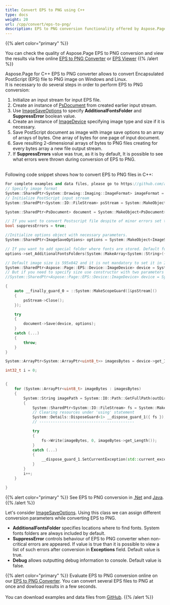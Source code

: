 ```yaml
---
title: Convert EPS to PNG using C++
type: docs
weight: 20
url: /cpp/convert/eps-to-png/
description: EPS to PNG conversion functionality offered by Aspose.Page API solution for C++ is explained and illustrated with the code snippets here.
---
```


{{% alert color="primary" %}} 

You can check the quality of Aspose.Page EPS to PNG conversion and view the results via free online <a nofollow href="https://products.aspose.app/page/conversion/eps-to-png">EPS to PNG Converter</a>
or <a nofollow href="https://products.aspose.app/page/viewer/eps">EPS Viewer</a> {{% /alert %}}

Aspose.Page for C++ EPS to PNG converter allows to convert Encapsulated PostScript (EPS) file to PNG image on Windows and Linux.
<br>It is necessary to do several steps in order to perform EPS to PNG conversion:
1. Initialize an input stream for input EPS file.
2. Create an instance of [PsDocument](https://reference.aspose.com/page/cpp/class/aspose.page.e_p_s.ps_document) from created earlier input stream.
4. Use [ImageSaveOptions](https://reference.aspose.com/page/cpp/class/aspose.page.e_p_s.device.image_save_options) to specify **AdditionalFontsFolder** and **SuppressError** boolean value.
5. Create an instance of [ImageDevice](https://reference.aspose.com/page/cpp/class/aspose.page.e_p_s.device.image_device) specifying image type and size if it is necessary.
6. Save PostScript document as image with image save options to an array of arrays of bytes. One array of bytes for one page of input document.
7. Save resulting 2-dimensional arrays of bytes to PNG files creating for every bytes array a new file output stream.
8. If **SuppressErrors** value was true, as it is by default, It is possible to see what errors were thrown during conversion of EPS to PNG.

<br>Following code snippet shows how to convert EPS to PNG files in C++:
<br>
```C++
For complete examples and data files, please go to https://github.com/aspose-page/Aspose.Page-for-C
// Specify image format
System::SharedPtr<System::Drawing::Imaging::ImageFormat> imageFormat = System::Drawing::Imaging::ImageFormat::get_Png();
// Initialize PostScript input stream
System::SharedPtr<System::IO::FileStream> psStream = System::MakeObject<System::IO::FileStream>(dataDir() + u"inputForImage.eps", System::IO::FileMode::Open, System::IO::FileAccess::Read);

System::SharedPtr<PsDocument> document = System::MakeObject<PsDocument>(psStream);

// If you want to convert Postscript file despite of minor errors set this flag
bool suppressErrors = true;

//Initialize options object with necessary parameters.
System::SharedPtr<ImageSaveOptions> options = System::MakeObject<ImageSaveOptions>(suppressErrors);

// If you want to add special folder where fonts are stored. Default fonts folder in OS is always included.
options->set_AdditionalFontsFolders(System::MakeArray<System::String>({ u"{FONT_FOLDER}" }));

// Default image size is 595x842 and it is not mandatory to set it in ImageDevice
System::SharedPtr<Aspose::Page::EPS::Device::ImageDevice> device = System::MakeObject<Aspose::Page::EPS::Device::ImageDevice>(imageFormat);
// But if you need to specify size use constructor with two parameters
//System::SharedPtr<Aspose::Page::EPS::Device::ImageDevice> device = System::MakeObject<Aspose::Page::EPS::Device::ImageDevice>(System::MakeObject<System::Drawing::Size>(595,842), imageFormat);

{
	auto __finally_guard_0 = ::System::MakeScopeGuard([&psStream]()
	{
		psStream->Close();
	});

	try
	{
		document->Save(device, options);
	}
	catch (...)
	{
		throw;
	}
}

System::ArrayPtr<System::ArrayPtr<uint8_t>> imagesBytes = device->get_ImagesBytes();

int32_t i = 0;


{
	for (System::ArrayPtr<uint8_t> imageBytes : imagesBytes)
	{
		System::String imagePath = System::IO::Path::GetFullPath(outDir() + System::String(u"out_image") + System::Convert::ToString(i) + u"." + System::ObjectExt::ToString(imageFormat).ToLower());
		{
			System::SharedPtr<System::IO::FileStream> fs = System::MakeObject<System::IO::FileStream>(imagePath, System::IO::FileMode::Create, System::IO::FileAccess::Write);
			// Clearing resources under 'using' statement
			System::Details::DisposeGuard<1> __dispose_guard_1({ fs });
			// ------------------------------------------

			try
			{
				fs->Write(imageBytes, 0, imageBytes->get_Length());
			}
			catch (...)
			{
				__dispose_guard_1.SetCurrentException(std::current_exception());
			}
		}
		i++;
	}

}
```
{{% alert color="primary" %}}
See EPS to PNG conversion in [.Net](/page/net/convert/eps-to-png/) and [Java](/page/java/convert/eps-to-png/).
{{% /alert %}}

Let's consider [ImageSaveOptions](https://reference.aspose.com/page/cpp/class/aspose.page.e_p_s.device.image_save_options). Using this class we can assign different conversion parameters while converting EPS to PNG.
<br>
- **AdditionalFontsFolder** specifies locations where to find fonts. System fonts folders are always included by default.
- **SuppressError** controls behaviour of EPS to PNG converter when non-critical errors are appeared. If value is true than it is possible to view a list of such errors after conversion in **Exceptions** field. Default value is true.
- **Debug** allows outputting debug information to console. Default value is false.

{{% alert color="primary" %}}
Evaluate EPS to PNG conversion online on our <a nofollow href="https://products.aspose.app/page/conversion/eps-to-png">EPS to PNG Converter</a>. You can convert several EPS files to PNG at once and dowload results in a few seconds.
<br>
<br>
You can download examples and data files from [GitHub](https://github.com/aspose-page/Aspose.Page-for-C). {{% /alert %}} 